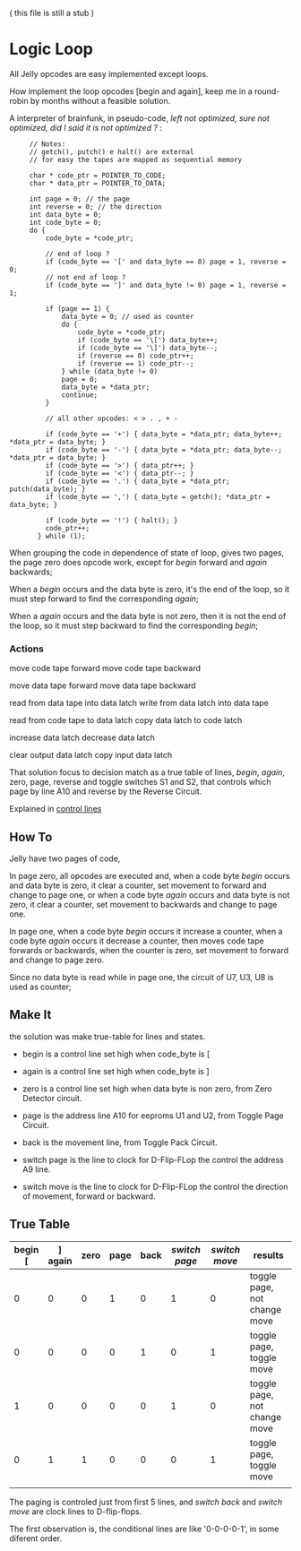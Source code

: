 
( this file is still a stub ) 

# Logic Loop

All Jelly opcodes are easy implemented except loops. 

How implement the loop opcodes \[begin and again\], keep me in a round-robin by months without a feasible solution.

A interpreter of brainfunk, in pseudo-code, _left not optimized, sure not optimized, did I said it is not optimized ?_ :

         // Notes:
         // getch(), putch() e halt() are external
         // for easy the tapes are mapped as sequential memory
         
         char * code_ptr = POINTER_TO_CODE;
         char * data_ptr = POINTER_TO_DATA;
         
         int page = 0; // the page
         int reverse = 0; // the direction
         int data_byte = 0;
         int code_byte = 0;
         do {
             code_byte = *code_ptr;
             
             // end of loop ?
             if (code_byte == '[' and data_byte == 0) page = 1, reverse = 0;
             // not end of loop ?
             if (code_byte == ']' and data_byte != 0) page = 1, reverse = 1;
            
             if (page == 1) { 
                 data_byte = 0; // used as counter
                 do {
                     code_byte = *code_ptr;
                     if (code_byte == '\[') data_byte++;
                     if (code_byte == '\]') data_byte--;
                     if (reverse == 0) code_ptr++;
                     if (reverse == 1) code_ptr--;
                 } while (data_byte != 0)
                 page = 0;
                 data_byte = *data_ptr;
                 continue;
             }
             
             // all other opcodes: < > . , + -
             
             if (code_byte == '+') { data_byte = *data_ptr; data_byte++; *data_ptr = data_byte; }
             if (code_byte == '-') { data_byte = *data_ptr; data_byte--; *data_ptr = data_byte; }
             if (code_byte == '>') { data_ptr++; }
             if (code_byte == '<') { data_ptr--; }
             if (code_byte == '.') { data_byte = *data_ptr; putch(data_byte); }
             if (code_byte == ',') { data_byte = getch(); *data_ptr = data_byte; }

             if (code_byte == '!') { halt(); }
             code_ptr++;
           } while (1);

           
         
When grouping the code in dependence of state of loop, gives two pages, the page zero does opcode work, except for _begin_ forward and _again_ backwards;

When a _begin_ occurs and the data byte is zero, it's the end of the loop, so it must step forward to find the corresponding _again_;

When a _again_ occurs and the data byte is not zero, then it is not the end of the loop, so it must step backward to find the corresponding _begin_;

### Actions

move code tape forward
move code tape backward

move data tape forward
move data tape backward

read from data tape into data latch
write from data latch into data tape

read from code tape to data latch
copy data latch to code latch

increase data latch
decrease data latch

clear output data latch
copy  input data latch

That solution focus to decision match as a true table of lines, _begin_, _again_, zero, page, reverse and toggle switches S1 and S2, that controls which page by line A10 and reverse by the Reverse Circuit.

Explained in [control lines](documents/LogicLoop.md)

## How To

Jelly have two pages of code, 

In page zero, all opcodes are executed and, when a code byte _begin_ occurs and data byte is zero, it clear a counter, set movement to forward and change to page one, or when a code byte _again_ occurs and data byte is not zero, it clear a counter, set movement to backwards and change to page one.

In page one, when a code byte _begin_ occurs it increase a counter, when a code byte _again_ occurs it decrease a counter,  then moves code tape forwards or backwards, when the counter is zero, set movement to forward and change to page zero.

Since no data byte is read while in page one, the circuit of U7, U3, U8 is used as counter;

## Make It

the solution was make true-table for lines and states.

- begin is a control line set high when code_byte is [

- again is a control line set high when code_byte is ]

- zero is a control line set high when data byte is non zero, from Zero Detector circuit. 

- page is the address line A10 for eeproms U1 and U2, from Toggle Page Circuit.

- back is the movement line, from Toggle Pack Circuit.

- switch page is the line to clock for D-Flip-FLop the control the address A9 line.

- switch move is the line to clock for D-Flip-FLop the control the direction of movement, forward or backward.

## True Table

   | begin \[ | \] again | zero | page | back | _switch page_ | _switch move_ | results |
   | --- | --- | --- | --- | --- | --- | --- | --- |
   | 0 | 0 | 0 | 1 | 0 | 1 | 0 | toggle page, not change move |
   | 0 | 0 | 0 | 0 | 1 | 0 | 1 | toggle page, toggle move |
   | 1  | 0 | 0 | 0 | 0 | 1 | 0 | toggle page, not change move  |
   | 0 | 1 | 1 | 0 | 0 | 0 | 1 | toggle page, toggle move  |
   |  |  |  |  |  |  |  |
   
The paging is controled just from first 5 lines, and _switch back_ and _switch move_ are clock lines to D-flip-flops.

The first observation is, the conditional lines are like '0-0-0-0-1', in some diferent order. 


